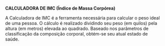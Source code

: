 **CALCULADORA DE IMC (Índice de Massa Corpórea)**

A Calculadora de IMC é a ferramenta necessária para calcular o peso ideal de uma pessoa. O cálculo é realizado dividindo seu peso (em quilos) pela altura (em metros) elevada ao quadrado. Baseado nos parâmetros de classificação da composição corporal, obtém-se seu atual estado de saúde.